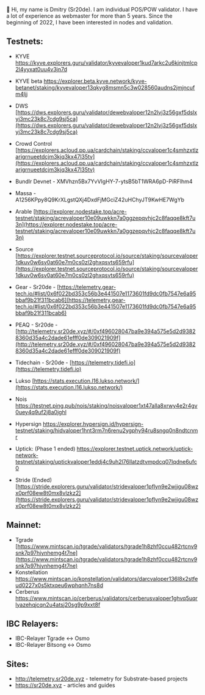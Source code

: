 👋 Hi, my name is Dmitry (Sr20de). I am individual POS/POW validator. I have a lot of experience as webmaster for more than 5 years.
Since the beginning of 2022, I have been interested in nodes and validation.

## Testnets:

- KYVE https://kyve.explorers.guru/validator/kyvevaloper1kud7arkc2u6kjnjtmlcp2l4yyxat0uu4v3jn7d
- KYVE beta https://explorer.beta.kyve.network/kyve-betanet/staking/kyvevaloper13qkyg8msmn5c3w028560audns2jmjncufm4ljj
- DWS [https://dws.explorers.guru/validator/dewebvaloper12n2lvj3z56gxf5dslxyj3mc23k8c7cdg9sj5ca](https://dws.explorers.guru/validator/dewebvaloper12n2lvj3z56gxf5dslxyj3mc23k8c7cdg9sj5ca)
- Crowd Control [https://explorers.acloud.pp.ua/cardchain/staking/ccvaloper1c4smhzxtlzarjgrnueetdcjm3kjq3kx47l35tv](https://explorers.acloud.pp.ua/cardchain/staking/ccvaloper1c4smhzxtlzarjgrnueetdcjm3kjq3kx47l35tv)
- Bundlr Devnet - XMVhzn5Bx7YvVIgHY-7-ytsB5bT1WRA6pD-PiRFlhm4
- Massa - A1256KPpy8Q9KrXLgstQXj4DxdFjMGciZ42uHChyJT9KwHE7WgYb
- Arable [https://explorer.nodestake.top/acre-testnet/staking/acrevaloper10e09uwkkn7a0ggzepqvhjc2c8faqqe8kft7u3n](https://explorer.nodestake.top/acre-testnet/staking/acrevaloper10e09uwkkn7a0ggzepqvhjc2c8faqqe8kft7u3n)
- Source [https://explorer.testnet.sourceprotocol.io/source/staking/sourcevaloper1dkuv0w6sv0at60e7m0cs0zl2ghxqsvts659rfu](https://explorer.testnet.sourceprotocol.io/source/staking/sourcevaloper1dkuv0w6sv0at60e7m0cs0zl2ghxqsvts659rfu)
- Gear - Sr20de - [https://telemetry.gear-tech.io/#list/0x6f022bd353c56b3e441507e1173601fd9dc0fb7547e6a95bbaf9b21f311bcab6](https://telemetry.gear-tech.io/#list/0x6f022bd353c56b3e441507e1173601fd9dc0fb7547e6a95bbaf9b21f311bcab6)
- PEAQ - Sr20de - [http://telemetry.sr20de.xyz/#/0xf496028047ba9e394a575e5d2d93828360d35a4c2dade61efff0de309021909f](http://telemetry.sr20de.xyz/#/0xf496028047ba9e394a575e5d2d93828360d35a4c2dade61efff0de309021909f)
- Tidechain - Sr20de - [https://telemetry.tidefi.io](https://telemetry.tidefi.io)
- Lukso [https://stats.execution.l16.lukso.network/](https://stats.execution.l16.lukso.network/)
- Nois https://testnet.ping.pub/nois/staking/noisvaloper1xt47alla8xrwy4e2r4gv0uey4q9uf2j8a0jghl
- Hypersign https://explorer.hypersign.id/hypersign-testnet/staking/hidvaloper1hnt3rm7n6renu2ygphy94ru8sngq0n8ndtcnmr

- Uptick: (Phase 1 ended) https://explorer.testnet.uptick.network/uptick-network-testnet/staking/uptickvaloper1eddj4c9uh2l76llatzdtvmpdcq07lqdne6ufc0
- Stride (Ended) [https://stride.explorers.guru/validator/stridevaloper1pflyn9e2wjjgu08wzx0prf08ew8t0mx8vlzkz2](https://stride.explorers.guru/validator/stridevaloper1pflyn9e2wjjgu08wzx0prf08ew8t0mx8vlzkz2)


## Mainnet:
- Tgrade [https://www.mintscan.io/tgrade/validators/tgrade1h8zhf0ccu482rtcnv9snk7p97hjynhemg4t7ne](https://www.mintscan.io/tgrade/validators/tgrade1h8zhf0ccu482rtcnv9snk7p97hjynhemg4t7ne)
- Konstellation https://www.mintscan.io/konstellation/validators/darcvaloper136l8x2stfeud0227x0s5ktxqeu6wphqnh7ns8d
- Cerberus https://www.mintscan.io/cerberus/validators/cerberusvaloper1ghvq5uqrlyazehqjcqn2u4atsj20sg9p9xxt8f

## IBC Relayers:
- IBC-Relayer Tgrade <-> Osmo
- IBC-Relayer Bitsong <-> Osmo

## Sites:
- http://telemetry.sr20de.xyz - telemetry for Substrate-based projects
- https://sr20de.xyz - articles and guides

<!---
Sr20dem/Sr20dem is a ✨ special ✨ repository because its `README.md` (this file) appears on your GitHub profile.
You can click the Preview link to take a look at your changes.
--->
